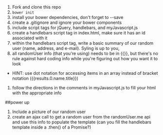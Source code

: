 1. Fork and clone this repo
1. ```bower init```
1. install your bower dependencies, don't forget to --save
1. create a .gitignore and ignore your bower components
1. include script tags for jQuery, handlebars, and myJavascript.js
1. create a handlebars script tag in index.html, make sure it has an id associated with it
1. within the handlebars script tag, write a basic summary of our random user (name, address, and e-mail). Syling is up to you, 
1. all randomUser info (that you're using) needs to be in {{}}, but there's no rule against hard coding info while you're figuring out how you want it to look
  - HINT: use dot notation for accessing items in an array instead of bracket notation ({{results.0.name.title}})
1. follow the directions in the comments in myJavascript.js to fill your html with the appropriate info


##power up
1. Include a picture of our random user
1. create an ajax call to get a random user from the randomUser.me api and use this info to populate the template (can you fill the handlebars template inside a .then() of a Promise?)
